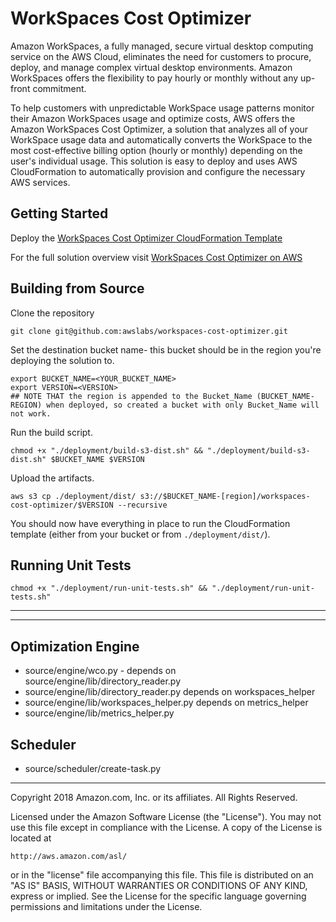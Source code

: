 # WorkSpaces Cost Optimizer
Amazon WorkSpaces, a fully managed, secure virtual desktop computing service on the AWS Cloud, eliminates the need for customers to procure, deploy, and manage complex virtual desktop environments. Amazon WorkSpaces offers the flexibility to pay hourly or monthly without any up-front commitment.

To help customers with unpredictable WorkSpace usage patterns monitor their Amazon WorkSpaces usage and optimize costs, AWS offers the Amazon WorkSpaces Cost Optimizer, a solution that analyzes all of your WorkSpace usage data and automatically converts the WorkSpace to the most cost-effective billing option (hourly or monthly) depending on the user's individual usage. This solution is easy to deploy and uses AWS CloudFormation to automatically provision and configure the necessary AWS services.

## Getting Started
Deploy the [WorkSpaces Cost Optimizer CloudFormation Template](https://s3.amazonaws.com/solutions-reference/workspaces-cost-optimizer/latest/workspaces-cost-optimizer.template)

For the full solution overview visit [WorkSpaces Cost Optimizer on AWS](https://aws.amazon.com/answers/account-management/workspaces-cost-optimizer)

## Building from Source
Clone the repository

```
git clone git@github.com:awslabs/workspaces-cost-optimizer.git
```

Set the destination bucket name- this bucket should be in the region you're deploying the solution to.

```
export BUCKET_NAME=<YOUR_BUCKET_NAME>
export VERSION=<VERSION>
## NOTE THAT the region is appended to the Bucket_Name (BUCKET_NAME-REGION) when deployed, so created a bucket with only Bucket_Name will not work.
```

Run the build script.

```
chmod +x "./deployment/build-s3-dist.sh" && "./deployment/build-s3-dist.sh" $BUCKET_NAME $VERSION
```

Upload the artifacts.

```
aws s3 cp ./deployment/dist/ s3://$BUCKET_NAME-[region]/workspaces-cost-optimizer/$VERSION --recursive
```

You should now have everything in place to run the CloudFormation template (either from your bucket or from `./deployment/dist/`).

## Running Unit Tests
```
chmod +x "./deployment/run-unit-tests.sh" && "./deployment/run-unit-tests.sh"
```

***

-------------
## Optimization Engine

- source/engine/wco.py - depends on source/engine/lib/directory_reader.py
- source/engine/lib/directory_reader.py depends on workspaces_helper
- source/engine/lib/workspaces_helper.py depends on metrics_helper
- source/engine/lib/metrics_helper.py

## Scheduler

- source/scheduler/create-task.py

***

Copyright 2018 Amazon.com, Inc. or its affiliates. All Rights Reserved.

Licensed under the Amazon Software License (the "License"). You may not use this file except in compliance with the License. A copy of the License is located at

    http://aws.amazon.com/asl/

or in the "license" file accompanying this file. This file is distributed on an "AS IS" BASIS, WITHOUT WARRANTIES OR CONDITIONS OF ANY KIND, express or implied. See the License for the specific language governing permissions and limitations under the License.
